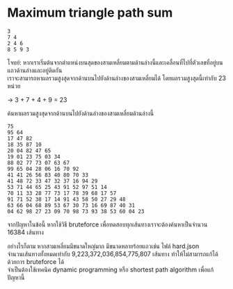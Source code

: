 # Maximum triangle path sum

``` note
3
7 4
2 4 6
8 5 9 3
```

โจทย์: หากเราเริ่มต้นจากตำแหน่งบนสุดของสามเหลี่ยมตามด้านล่างนี้และเคลื่อนที่ไปที่ตัวเลขที่อยู่บนแถวด้านล่างและอยู่ติดกัน  
เราจะสามารถหาผลรวมสูงสุดจากด้านบนไปยังด้านล่างของสามเหลี่ยมได้ โดยผลรวมสูงสุดนี้เท่ากับ 23 หน่วย

-> 3 + 7 + 4 + 9 = 23

ค้นหาผลรวมสูงสุดจากด้านบนไปยังด้านล่างของสามเหลี่ยมด้านล่างนี้

``` note
75
95 64
17 47 82
18 35 87 10
20 04 82 47 65
19 01 23 75 03 34
88 02 77 73 07 63 67
99 65 04 28 06 16 70 92
41 41 26 56 83 40 80 70 33
41 48 72 33 47 32 37 16 94 29
53 71 44 65 25 43 91 52 97 51 14
70 11 33 28 77 73 17 78 39 68 17 57
91 71 52 38 17 14 91 43 58 50 27 29 48
63 66 04 68 89 53 67 30 73 16 69 87 40 31
04 62 98 27 23 09 70 98 73 93 38 53 60 04 23
```

จากปัญหาในข้อนี้ หากใช้วิธี bruteforce เพื่อทดสอบทุกเส้นทางเราจะต้องค้นหาเป็นจำนวน 16384 เส้นทาง  

อย่างไรก็ตาม หากสามเหลี่ยมมีขนาดใหญ่มาก มีขนาดหลายร้อยแถวเช่น ไฟล์ hard.json  
จำนวนเส้นทางทั้งหมดเท่ากับ 9,223,372,036,854,775,807 เส้นทาง ทำให้ไม่สามารถแก้ได้ด้วยการ bruteforce ได้  
จำเป็นต้องใช้เทคนิค dynamic programming หรือ shortest path algorithm เพื่อแก้ปัญหานี้
